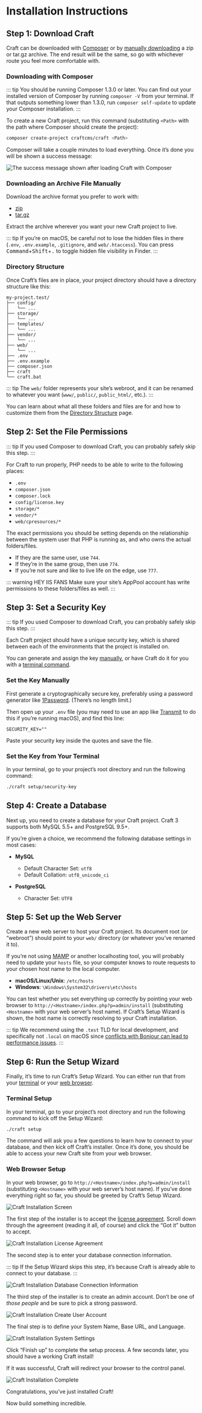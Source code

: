 # Installation Instructions

## Step 1: Download Craft

Craft can be downloaded with [Composer](#downloading-with-composer) or by [manually downloading](#downloading-an-archive-file-manually) a zip or tar.gz archive. The end result will be the same, so go with whichever route you feel more comfortable with.

### Downloading with Composer

::: tip
You should be running Composer 1.3.0 or later. You can find out your installed version of Composer by running `composer -V` from your terminal. If that outputs something lower than 1.3.0, run `composer self-update` to update your Composer installation.
:::

To create a new Craft project, run this command (substituting `<Path>` with the path where Composer should create the project):

```bash
composer create-project craftcms/craft <Path>
```

Composer will take a couple minutes to load everything. Once it’s done you will be shown a success message:

![The success message shown after loading Craft with Composer](./images/installation-command-line.png)

### Downloading an Archive File Manually

Download the archive format you prefer to work with:

- [zip](https://craftcms.com/latest-v3.zip)
- [tar.gz](https://craftcms.com/latest-v3.tar.gz)

Extract the archive wherever you want your new Craft project to live.

::: tip
If you’re on macOS, be careful not to lose the hidden files in there (`.env`, `.env.example`, `.gitignore`, and `web/.htaccess`). You can press <kbd>Command</kbd>+<kbd>Shift</kbd>+<kbd>.</kbd> to toggle hidden file visibility in Finder.
:::

### Directory Structure

Once Craft’s files are in place, your project directory should have a directory structure like this:

```treeview
my-project.test/
├── config/
│   └── ...
├── storage/
│   └── ...
├── templates/
│   └── ...
├── vendor/
│   └── ...
├── web/
│   └── ...
├── .env
├── .env.example
├── composer.json
├── craft
└── craft.bat
```

::: tip
The `web/` folder represents your site’s webroot, and it can be renamed to whatever you want (`www/`, `public/`, `public_html/`, etc.).
:::

You can learn about what all these folders and files are for and how to customize them from the [Directory Structure](directory-structure.md) page.

## Step 2: Set the File Permissions

::: tip
If you used Composer to download Craft, you can probably safely skip this step.
:::

For Craft to run properly, PHP needs to be able to write to the following places:

- `.env`
- `composer.json`
- `composer.lock`
- `config/license.key`
- `storage/*`
- `vendor/*`
- `web/cpresources/*`

The exact permissions you should be setting depends on the relationship between the system user that PHP is running as, and who owns the actual folders/files.

- If they are the same user, use `744`.
- If they’re in the same group, then use `774`.
- If you’re not sure and like to live life on the edge, use `777`.

::: warning HEY IIS FANS
Make sure your site’s AppPool account has write permissions to these folders/files as well.
:::

## Step 3: Set a Security Key

::: tip
If you used Composer to download Craft, you can probably safely skip this step.
:::

Each Craft project should have a unique security key, which is shared between each of the environments that the project is installed on.

You can generate and assign the key [manually](#set-the-key-manually), or have Craft do it for you with a [terminal command](#set-the-key-from-your-terminal).

### Set the Key Manually

First generate a cryptographically secure key, preferably using a password generator like [1Password](https://1password.com). (There’s no length limit.)

Then open up your `.env` file (you may need to use an app like [Transmit](https://panic.com/transmit/) to do this if you’re running macOS), and find this line:

    SECURITY_KEY=""

Paste your security key inside the quotes and save the file.

### Set the Key from Your Terminal

In your terminal, go to your project’s root directory and run the following command:

```bash
./craft setup/security-key
```

## Step 4: Create a Database

Next up, you need to create a database for your Craft project. Craft 3 supports both MySQL 5.5+ and PostgreSQL 9.5+.

If you’re given a choice, we recommend the following database settings in most cases:

- **MySQL**
  - Default Character Set: `utf8`
  - Default Collation: `utf8_unicode_ci`

- **PostgreSQL**
  - Character Set: `UTF8`

## Step 5: Set up the Web Server

Create a new web server to host your Craft project. Its document root (or “webroot”) should point to your `web/` directory (or whatever you’ve renamed it to).

If you’re not using [MAMP](https://mamp.info) or another localhosting tool, you will probably need to update your `hosts` file, so your computer knows to route requests to your chosen host name to the local computer.

- **macOS/Linux/Unix**: `/etc/hosts`
- **Windows**: `\Windows\System32\drivers\etc\hosts`

You can test whether you set everything up correctly by pointing your web browser to `http://<Hostname>/index.php?p=admin/install` (substituting `<Hostname>` with your web server’s host name). If Craft’s Setup Wizard is shown, the host name is correctly resolving to your Craft installation.

::: tip
We recommend using the `.test` TLD for local development, and specifically not `.local` on macOS since [conflicts with Bonjour can lead to performance issues](https://help.rm.com/technicalarticle.asp?cref=tec3015691).
:::

## Step 6: Run the Setup Wizard

Finally, it’s time to run Craft’s Setup Wizard. You can either run that from your [terminal](#terminal-setup) or your [web browser](#web-browser-setup).

### Terminal Setup

In your terminal, go to your project’s root directory and run the following command to kick off the Setup Wizard:

```bash
./craft setup
```

The command will ask you a few questions to learn how to connect to your database, and then kick off Craft’s installer. Once it’s done, you should be able to access your new Craft site from your web browser.

### Web Browser Setup

In your web browser, go to `http://<Hostname>/index.php?p=admin/install` (substituting `<Hostname>` with your web server’s host name). If you’ve done everything right so far, you should be greeted by Craft’s Setup Wizard.

![Craft Installation Screen](./images/installation-step-0.png)

The first step of the installer is to accept the [license agreement](https://craftcms.com/license). Scroll down through the agreement (reading it all, of course) and click the “Got it” button to accept.

![Craft Installation License Agreement](./images/installation-step-1.png)

The second step is to enter your database connection information.

::: tip
If the Setup Wizard skips this step, it’s because Craft is already able to connect to your database.
:::

![Craft Installation Database Connection Information](./images/installation-step-2.png)

The third step of the installer is to create an admin account. Don’t be one of _those people_ and be sure to pick a strong password.

![Craft Installation Create User Account](./images/installation-step-3.png)

The final step is to define your System Name, Base URL, and Language.

![Craft Installation System Settings](./images/installation-step-4.png)

Click “Finish up” to complete the setup process. A few seconds later, you should have a working Craft install!

If it was successful, Craft will redirect your browser to the control panel.

![Craft Installation Complete](./images/installation-step-5.png)

Congratulations, you’ve just installed Craft!

Now build something incredible.
